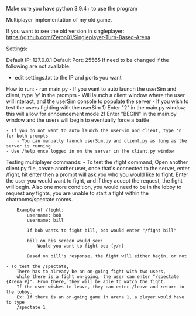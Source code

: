 Make sure you have python 3.9.4+ to use the program

Multiplayer implementation of my old game.

If you want to see the old version in singleplayer: https://github.com/Zeron01/Singleplayer-Turn-Based-Arena

Settings:

Default IP: 127.0.0.1
Default Port: 25565
If need to be changed if the following are not available:
- edit settings.txt to the IP and ports you want

How to run:
    - run main.py
    - If you want to auto launch the userSim and client, type 'y' in the prompts
        - Will launch a client window where the user will interact, and the userSim console to populate the server
        - If you wish to test the users fighting with the userSim
            1) Enter "2" in the main.py window, this will allow for announcement mode
            2) Enter "BEGIN" in the main.py window and the users will begin to eventually force a battle

    - If you do not want to auto launch the userSim and client, type 'n' for both prompts
        - You can manually launch userSim.py and client.py as long as the server is running
    - Use /help once logged in on the server in the client.py window
Testing multiplayer commands:
    - To test the /fight command, 
        Open another client.py file, create another user,
        once that's connected to the server, enter /fight, hit enter
        then a prompt will ask you who you would like to fight. Enter the user you would want
        to fight, and if they accept the request, the fight will begin. Also one more condition,
        you would need to be in the lobby to request any fights, you are unable to start a fight
        within the chatrooms/spectate rooms. 

        Example of /fight:
            username: bob
            username: bill

            If bob wants to fight bill, bob would enter "/fight bill"
            
            bill on his screen would see:
                Would you want to fight bob (y/n)

            Based on bill's response, the fight will either begin, or not

    - To test the /spectate,
        There has to already be an on-going fight with two users,
        while there is a fight on-going, the user can enter "/spectate {Arena #}". From there, they will be able to watch the fight.
        If the user wishes to leave, they can enter /leave and return to the lobby.
        Ex: If there is an on-going game in arena 1, a player would have to type
        /spectate 1
